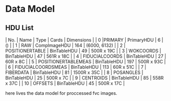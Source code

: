 # Data Model

## HDU List

| No. |   Name | Type   |   Cards |  Dimensions |
| 0  |PRIMARY       | PrimaryHDU   |    6  | () |
|  1 | RAW           | CompImageHDU  |  164  | (6000, 6132) |
|  2 | POSITIONERTABLE    | BinTableHDU |    49 |  500R x 19C |
|  3 | WOKCOORDS     | BinTableHDU   |  47  | 561R x 18C   |
|  4 | FIDUCIALCOORDS    | BinTableHDU |    27 |  60R x 8C  |
|  5 | POSITIONERTABLEMEAS    |  BinTableHDU  |  197 |  500R x 93C |
|  6 | FIDUCIALCOORDSMEAS    | BinTableHDU  |  113 |  60R x 51C |
|  7 | FIBERDATA     | BinTableHDU   |  81  | 1500R x 35C |
|  8 | POSANGLES     | BinTableHDU   |  25  | 500R x 7C  |
|  9 | CENTROIDS     | BinTableHDU   |  85  | 558R x 37C |
| 10 | OFFSETS       | BinTableHDU   |  45  | 500R x 17C |

here lives the data model for proccessed fvc images.